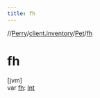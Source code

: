 ```yaml
---
title: fh
---
```

//[Perry](../../../index.html)/[client.inventory](../index.html)/[Pet](index.html)/[fh](fh.html)



# fh



[jvm]\
var [fh](fh.html): [Int](https://kotlinlang.org/api/latest/jvm/stdlib/kotlin/-int/index.html)




